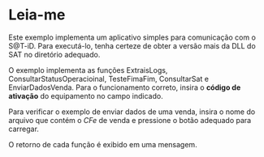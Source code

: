 # Leia-me #

Este exemplo implementa um aplicativo simples para comunicação com o S@T-iD. Para executá-lo, tenha certeze de obter a versão mais da DLL do SAT no diretório adequado.

O exemplo implementa as funções ExtraisLogs, ConsultarStatusOperacioinal, TesteFimaFim, ConsultarSat e EnviarDadosVenda. Para o funcionamento correto, insira o __código de ativação__ do equipamento no campo indicado. 

Para verificar o exemplo de enviar dados de uma venda, insira o nome do arquivo que contém o _CFe_ de venda e pressione o botão adequado para carregar.

O retorno de cada função é exibido em uma mensagem.

